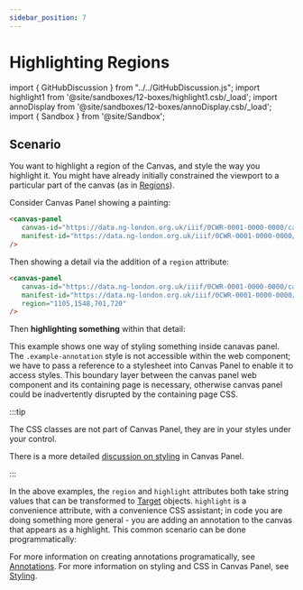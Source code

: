 ```yaml
---
sidebar_position: 7
---
```


# Highlighting Regions

import { GitHubDiscussion } from "../../GitHubDiscussion.js";
import highlight1 from '@site/sandboxes/12-boxes/highlight1.csb/_load';
import annoDisplay from '@site/sandboxes/12-boxes/annoDisplay.csb/_load';
import { Sandbox } from '@site/Sandbox';


## Scenario

You want to highlight a region of the Canvas, and style the way you highlight it. You might have already initially constrained the viewport to a particular part of the canvas (as in [Regions](./regions)).

Consider Canvas Panel showing a painting:

```html
<canvas-panel
   canvas-id="https://data.ng-london.org.uk/iiif/0CWR-0001-0000-0000/canvas/116"
   manifest-id="https://data.ng-london.org.uk/iiif/0CWR-0001-0000-0000/manifest"
/>
```

<canvas-panel
   canvas-id="https://data.ng-london.org.uk/iiif/0CWR-0001-0000-0000/canvas/116"
   manifest-id="https://data.ng-london.org.uk/iiif/0CWR-0001-0000-0000/manifest"
/>

Then showing a detail via the addition of a `region` attribute:

```html
<canvas-panel
   canvas-id="https://data.ng-london.org.uk/iiif/0CWR-0001-0000-0000/canvas/116"
   manifest-id="https://data.ng-london.org.uk/iiif/0CWR-0001-0000-0000/manifest"
   region="1105,1548,701,720"
/>
```

<canvas-panel
   canvas-id="https://data.ng-london.org.uk/iiif/0CWR-0001-0000-0000/canvas/116"
   manifest-id="https://data.ng-london.org.uk/iiif/0CWR-0001-0000-0000/manifest"
   region="1105,1548,701,720"
/>

Then **highlighting something** within that detail:


<Sandbox stacked project={annoDisplay} />

This example shows one way of styling something inside canavas panel. The `.example-annotation` style is not accessible within the web component; we have to pass a reference to a stylesheet into Canvas Panel to enable it to access styles. This boundary layer between the canvas panel web component and its containing page is necessary, otherwise canvas panel could be inadvertently disrupted by the containing page CSS.

:::tip

The CSS classes are not part of Canvas Panel, they are in your styles under your control.

There is a more detailed [discussion on styling](./styling) in Canvas Panel.

:::

In the above examples, the `region` and `highlight` attributes both take string values that can be transformed to [Target](./annotations#target) objects. `highlight` is a convenience attribute, with a convenience CSS assistant; in code you are doing something more general - you are adding an annotation to the canvas that appears as a highlight. This common scenario can be done programmatically:


<Sandbox stacked project={highlight1} />

For more information on creating annotations programatically, see [Annotations](./annotations).
For more information on styling and CSS in Canvas Panel, see [Styling](./styling).

<GitHubDiscussion ghid="12" />